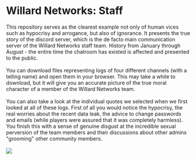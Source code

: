 # Willard Networks: Staff
This repository serves as the clearest example not only of human vices such as hypocrisy and arrogance, but also of ignorance. It presents the true story of the discord server, which is the de facto main communication server of the Willard Networks staff team. History from January through August - the entire time the chatroom has existed is affected and presented to the public.
\
\
You can download files representing logs of four different channels (with a telling name) and open them in your browser. This may take a while to download, but it will give you an accurate picture of the true moral character of a member of the Willard Networks team.
\
\
You can also take a look at the individual quotes we selected when we first looked at all of these logs. First of all you would notice the hypocrisy, the real worries about the recent data leak, the advice to change passwords and emails (while players were assured that it was completely harmless). You finish this with a sense of genuine disgust at the incredible sexual perversion of the team members and their discussions about other admins "grooming" other community members.
\
\
![](https://github.com/user-attachments/assets/3f7c321d-8ae3-4d16-b3fc-80d2c4a915f6)
